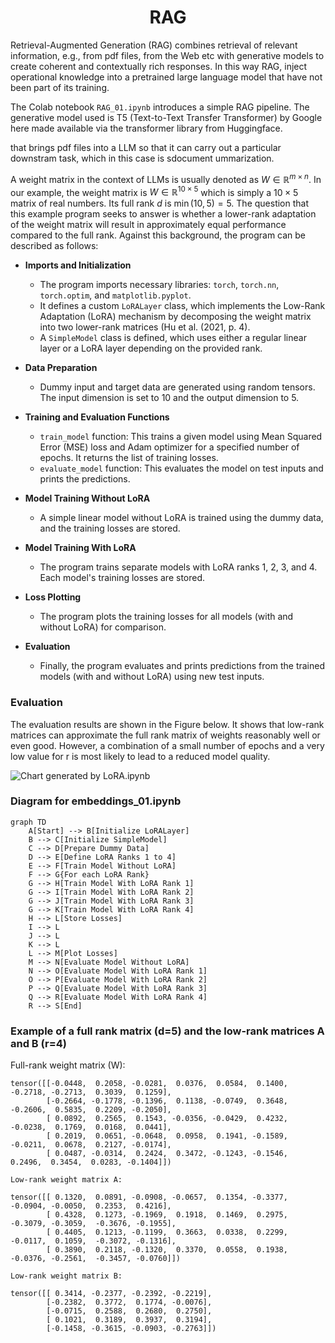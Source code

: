 <h1 align="center">RAG</h1>

Retrieval-Augmented Generation (RAG)  combines retrieval of relevant information, e.g., from pdf files, from the Web etc with generative models to create coherent and contextually rich responses. In this way RAG, inject operational knowledge into a pretrained large language model that have not been part of its training. 



The Colab notebook `RAG_01.ipynb` introduces a simple RAG pipeline. The generative model used is T5 (Text-to-Text Transfer Transformer) by Google here made available via the transformer library from Huggingface. 



that brings pdf files into a LLM so that it can carry out a particular downstram task, which in this case is sdocument ummarization. 


A weight matrix in the context of LLMs is usually denoted as $W \in \mathbb{R}^{m \times n}$. 
In our example, the weight matrix is $W \in \mathbb{R}^{10 \times 5}$ which is simply a $10 \times 5$ matrix of real numbers. 
Its full rank $d$ is $\min(10, 5) = 5$. 
The question that this example program seeks to answer is whether a lower-rank adaptation of the weight matrix will result in approximately equal performance compared to the full rank. Against this background, the program can be described as follows:

- **Imports and Initialization**
  - The program imports necessary libraries: `torch`, `torch.nn`, `torch.optim`, and `matplotlib.pyplot`.
  - It defines a custom `LoRALayer` class, which implements the Low-Rank Adaptation (LoRA) mechanism by decomposing the weight matrix into two lower-rank matrices (Hu et al. (2021, p. 4).
  - A `SimpleModel` class is defined, which uses either a regular linear layer or a LoRA layer depending on the provided rank.

- **Data Preparation**
  - Dummy input and target data are generated using random tensors. The input dimension is set to 10 and the output dimension to 5.

- **Training and Evaluation Functions**
  - `train_model` function: This trains a given model using Mean Squared Error (MSE) loss and Adam optimizer for a specified number of epochs.
    It returns the list of training losses.
  - `evaluate_model` function: This evaluates the model on test inputs and prints the predictions.

- **Model Training Without LoRA**
  - A simple linear model without LoRA is trained using the dummy data, and the training losses are stored.

- **Model Training With LoRA**
  - The program trains separate models with LoRA ranks 1, 2, 3, and 4. Each model's training losses are stored.

- **Loss Plotting**
  - The program plots the training losses for all models (with and without LoRA) for comparison.

- **Evaluation**
  - Finally, the program evaluates and prints predictions from the trained models (with and without LoRA) using new test inputs.



### Evaluation
The evaluation results are shown in the Figure below. 
It shows that low-rank matrices can approximate the full rank matrix of weights reasonably well or even good. 
However, a combination of a small number of epochs and a very low value for r is most likely to lead to a reduced model quality. 


![Chart generated by LoRA.ipynb](./LoRA_r1-4.png)





### Diagram for embeddings_01.ipynb

```mermaid
graph TD
    A[Start] --> B[Initialize LoRALayer]
    B --> C[Initialize SimpleModel]
    C --> D[Prepare Dummy Data]
    D --> E[Define LoRA Ranks 1 to 4]
    E --> F[Train Model Without LoRA]
    F --> G{For each LoRA Rank}
    G --> H[Train Model With LoRA Rank 1]
    G --> I[Train Model With LoRA Rank 2]
    G --> J[Train Model With LoRA Rank 3]
    G --> K[Train Model With LoRA Rank 4]
    H --> L[Store Losses]
    I --> L
    J --> L
    K --> L
    L --> M[Plot Losses]
    M --> N[Evaluate Model Without LoRA]
    N --> O[Evaluate Model With LoRA Rank 1]
    O --> P[Evaluate Model With LoRA Rank 2]
    P --> Q[Evaluate Model With LoRA Rank 3]
    Q --> R[Evaluate Model With LoRA Rank 4]
    R --> S[End]
```



### Example of a full rank matrix (d=5) and the low-rank matrices A and B (r=4)

Full-rank weight matrix (W): 
````{verbatim}
tensor([[-0.0448,  0.2058, -0.0281,  0.0376,  0.0584,  0.1400, -0.2718, -0.2713,  0.3039,  0.1259],
        [-0.2664, -0.1778, -0.1396,  0.1138, -0.0749,  0.3648, -0.2606,  0.5835,  0.2209, -0.2050],
        [ 0.0892,  0.2565,  0.1543, -0.0356, -0.0429,  0.4232, -0.0238,  0.1769,  0.0168,  0.0441],
        [ 0.2019,  0.0651, -0.0648,  0.0958,  0.1941, -0.1589, -0.0211,  0.0678,  0.2127, -0.0174],
        [ 0.0487, -0.0314,  0.2424,  0.3472, -0.1243, -0.1546,  0.2496,  0.3454,  0.0283, -0.1404]])

Low-rank weight matrix A:

tensor([[ 0.1320,  0.0891, -0.0908, -0.0657,  0.1354, -0.3377, -0.0904, -0.0050,  0.2353,  0.4216],
        [ 0.4328,  0.1273, -0.1969,  0.1918,  0.1469,  0.2975, -0.3079, -0.3059,  -0.3676, -0.1955],
        [ 0.4405,  0.1213, -0.1199,  0.3663,  0.0338,  0.2299, -0.0117,  0.1059,  -0.3072, -0.1316],
        [ 0.3890,  0.2118, -0.1320,  0.3370,  0.0558,  0.1938, -0.0376, -0.2561,  -0.3457, -0.0760]])

Low-rank weight matrix B:

tensor([[ 0.3414, -0.2377, -0.2392, -0.2219],
        [-0.2382,  0.3772,  0.1774, -0.0076],
        [-0.0715,  0.2588,  0.2680,  0.2750],
        [ 0.1021,  0.3189,  0.3937,  0.3194],
        [-0.1458, -0.3615, -0.0903, -0.2763]])

